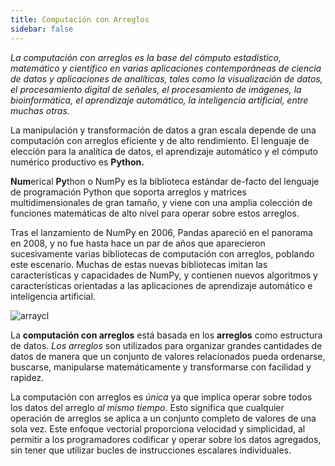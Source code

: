```yaml
---
title: Computación con Arreglos
sidebar: false
---
```


_La computación con arreglos es la base del cómputo estadístico, matemático y científico en varias aplicaciones contemporáneas de ciencia de datos y aplicaciones de analíticas, tales como la visualización de datos, el procesamiento digital de señales, el procesamiento de imágenes, la bioinformática, el aprendizaje automático, la inteligencia artificial, entre muchas otras._

La manipulación y transformación de datos a gran escala depende de una computación con arreglos eficiente y de alto rendimiento. El lenguaje de elección para la analítica de datos, el aprendizaje automático y el cómputo numérico productivo es **Python.**

**Num**erical **Py**thon o NumPy es la biblioteca estándar de-facto del lenguaje de programación Python que soporta arreglos y matrices multidimensionales de gran tamaño, y viene con una amplia colección de funciones matemáticas de alto nivel para operar sobre estos arreglos.

Tras el lanzamiento de NumPy en 2006, Pandas apareció en el panorama en 2008, y no fue hasta hace un par de años que aparecieron sucesivamente varias bibliotecas de computación con arreglos, poblando este escenario.
Muchas de estas nuevas bibliotecas imitan las características y capacidades de NumPy, y contienen nuevos algoritmos y características orientadas a las aplicaciones de aprendizaje automático e inteligencia artificial.

<img
src="/images/content_images/array_c_landscape.png"
alt="arraycl"
title="Panorama de la Computación con Arreglos" />

La **computación con arreglos** está basada en los **arreglos** como estructura de datos. _Los arreglos_ son utilizados para organizar grandes cantidades de datos de manera que un conjunto de valores relacionados pueda ordenarse, buscarse, manipularse matemáticamente y transformarse con facilidad y rapidez.

La computación con arreglos es _única_ ya que implica operar sobre todos los datos del arreglo _al mismo tiempo_. Esto significa que cualquier operación de arreglos se aplica a un conjunto completo de valores de una sola vez. Este enfoque vectorial proporciona velocidad y simplicidad, al permitir a los programadores codificar y operar sobre los datos agregados, sin tener que utilizar bucles de instrucciones escalares individuales.
